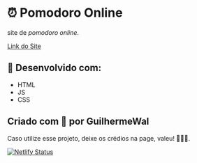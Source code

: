 # ⏰ Pomodoro Online
site de *pomodoro online*.

[Link do Site](https://pomodoro-online-time.netlify.app/)

## 🔧 Desenvolvido com:
- HTML
- JS
- CSS

## Criado com 🧡 por GuilhermeWal

Caso utilize esse projeto, deixe os crédios na page, valeu! 🧡🧡🧡.

[![Netlify Status](https://api.netlify.com/api/v1/badges/4eff88c9-01cc-45cc-9be5-c574a38a0aac/deploy-status)](https://app.netlify.com/sites/pomodoro-online-time/deploys)